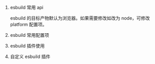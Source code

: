 1. esbuild 常用 api

    esbuild 的目标产物默认为浏览器。如果需要修改如改为 node，可修改 platform 配置项。

2. esbuild 常用配置项

3. esbuild 插件使用

4. 自定义 esbuild 插件 
